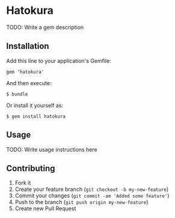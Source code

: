 # Hatokura

TODO: Write a gem description

## Installation

Add this line to your application's Gemfile:

    gem 'hatokura'

And then execute:

    $ bundle

Or install it yourself as:

    $ gem install hatokura

## Usage

TODO: Write usage instructions here

## Contributing

1. Fork it
2. Create your feature branch (`git checkout -b my-new-feature`)
3. Commit your changes (`git commit -am 'Added some feature'`)
4. Push to the branch (`git push origin my-new-feature`)
5. Create new Pull Request
